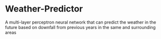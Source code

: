 # Weather-Predictor

A multi-layer perceptron neural network that can predict the weather in the future based on downfall from previous years in the same and surrounding areas
